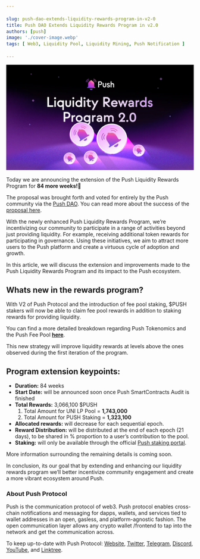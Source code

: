 ```yaml
---

slug: push-dao-extends-liquidity-rewards-program-in-v2-0
title: Push DAO Extends Liquidity Rewards Program in v2.0
authors: [push]
image: './cover-image.webp'
tags: [ Web3, Liquidity Pool, Liquidity Mining, Push Notification ]

---
```


![Cover image of Push DAO Extends Liquidity Rewards Program in v2.0](./cover-image.webp)

Today we are announcing the extension of the Push Liquidity Rewards Program for <b>84 more weeks!</b>🎊

The proposal was brought forth and voted for entirely by the Push community via the [Push DAO](https://twitter.com/Push_DAO). You can read more about the success of the [proposal here](https://snapshot.org/?utm_source=Twitter&utm_medium=Post&utm_campaign=RockstarsOfPushWeek17%2618Post#/pushdao.eth/proposal/0x54092053eff30c3c304e45b575881945192e710bc9b3914bfe1d1eadcda3f114).

<!--truncate-->

With the newly enhanced Push Liquidity Rewards Program, we’re incentivizing our community to participate in a range of activities beyond just providing liquidity. For example, receiving additional token rewards for participating in governance. Using these initiatives, we aim to attract more users to the Push platform and create a virtuous cycle of adoption and growth.

In this article, we will discuss the extension and improvements made to the Push Liquidity Rewards Program and its impact to the Push ecosystem.

## Whats new in the rewards program?

With V2 of Push Protocol and the introduction of fee pool staking, $PUSH stakers will now be able to claim fee pool rewards in addition to staking rewards for providing liquidity.

You can find a more detailed breakdown regarding Push Tokenomics and the Push Fee Pool <a href="https://docs.push.org/hub/pusheconomics/push-token-economics#push-fee-pool"><b>here</b></a>.

This new strategy will improve liquidity rewards at levels above the ones observed during the first iteration of the program.

## Program extension keypoints:

- <b>Duration:</b> 84 weeks
- <b>Start Date:</b> will be announced soon once Push SmartContracts Audit is finished
- <b>Total Rewards:</b> 3,066,100 $PUSH<br/>
    1. Total Amount for UNI LP Pool = <b>1,743,000</b><br/>
    2. Total Amount for PUSH Staking = <b>1,323,100</b>
- <b>Allocated rewards:</b> will decrease for each sequential epoch.
- <b>Reward Distribution:</b> will be distributed at the end of each epoch (21 days), to be shared in % proportion to a user’s contribution to the pool.
- <b>Staking:</b> will only be available through the official <a href="https://app.push.org/#/yield">Push staking portal</a>.

More information surrounding the remaining details is coming soon.

In conclusion, its our goal that by extending and enhancing our liquidity rewards program we’ll better incentivize community engagement and create a more vibrant ecosystem around Push.

### About Push Protocol

Push is the communication protocol of web3. Push protocol enables cross-chain notifications and messaging for dapps, wallets, and services tied to wallet addresses in an open, gasless, and platform-agnostic fashion. The open communication layer allows any crypto wallet /frontend to tap into the network and get the communication across.

To keep up-to-date with Push Protocol: [Website](https://push.org/), [Twitter](https://twitter.com/pushprotocol), [Telegram](https://t.me/epnsproject), [Discord](https://discord.gg/pushprotocol), [YouTube](https://www.youtube.com/c/EthereumPushNotificationService), and [Linktree](https://linktr.ee/pushprotocol).